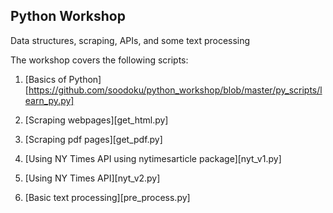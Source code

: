## Python Workshop

Data structures, scraping, APIs, and some text processing

The workshop covers the following scripts:

1. [Basics of Python][https://github.com/soodoku/python_workshop/blob/master/py_scripts/learn_py.py]
   
2. [Scraping webpages][get_html.py]
   
3. [Scraping pdf pages][get_pdf.py]
   
4. [Using NY Times API using nytimesarticle package][nyt_v1.py]
   
5. [Using NY Times API][nyt_v2.py]
    
6. [Basic text processing][pre_process.py]
   
